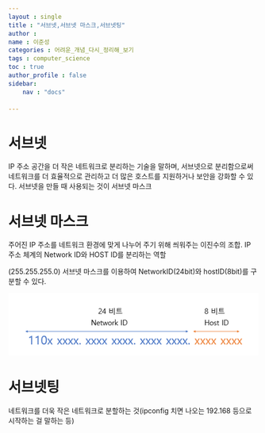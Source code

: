 ```yaml
---
layout : single
title : "서브넷,서브넷 마스크,서브넷팅"
author : 
name : 이준성
categories : 어려운_개념_다시_정리해_보기
tags : computer_science
toc : true
author_profile : false
sidebar:
    nav : "docs"

---
```


# 서브넷

IP 주소 공간을 더 작은 네트워크로 분리하는 기술을 말하며, 서브넷으로 분리함으로써 네트워크를 더 효율적으로 관리하고 더 많은 호스트를 지원하거나 보안을 강화할 수 있다. 서브넷을 만들 때 사용되는 것이 서브넷 마스크

# 서브넷 마스크

주어진 IP 주소를 네트워크 환경에 맞게 나누어 주기 위해 씌워주는 이진수의 조합.
IP 주소 체계의 Network ID와 HOST ID를 분리하는 역할

(255.255.255.0)
서브넷 마스크를 이용하여 NetworkID(24bit)와 hostID(8bit)를 구분할 수 있다.

![서브넷마스크](/assets/images/서브넷마스크.png)

# 서브넷팅

네트워크를 더욱 작은 네트워크로 분할하는 것(ipconfig 치면 나오는 192.168 등으로 시작하는 걸 말하는 등)